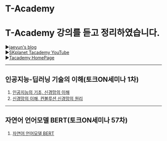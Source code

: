 # T-Academy

T-Academy 강의를 듣고 정리하였습니다.
======================
▶[jaeyun's blog](https://blog.naver.com/jaeyoon_95)   
▶[SKplanet Tacademy YouTube](https://www.youtube.com/channel/UCtV98yyffjUORQRGTuLHomw)   
▶[Tacademy HomePage](https://tacademy.skplanet.com)   
- - -
## 인공지능-딥러닝 기술의 이해(토크ON세미나 1차)
1. [인공지능의 기초, 신경망의 이해](https://blog.naver.com/jaeyoon_95/221709183635)
2. [신경망의 이해, 컨볼루션 신경망의 원리](https://blog.naver.com/jaeyoon_95/221710336913)


- - -
## 자연어 언어모델 BERT(토크ON세미나 57차)
1. [자연어 언어모델 BERT](https://blog.naver.com/jaeyoon_95/221707168254)

